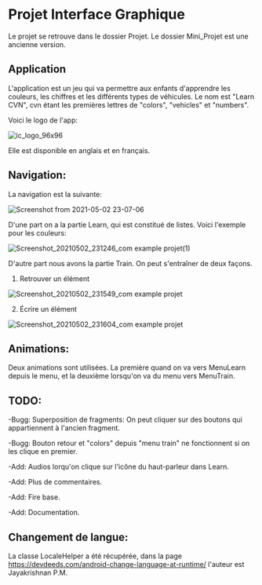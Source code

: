 # Projet Interface Graphique

Le projet se retrouve dans le dossier Projet. Le dossier Mini_Projet est une ancienne version.

## Application

L'application est un jeu qui va permettre aux enfants d'apprendre les couleurs, les chiffres et les différents types de véhicules. Le nom est "Learn CVN", cvn étant les premières lettres de "colors", "vehicles" et "numbers". 

Voici le logo de l'app:

![ic_logo_96x96](https://user-images.githubusercontent.com/48416661/109680177-8dcb3c80-7b7c-11eb-8216-c2f6f03160e8.png)

Elle est disponible en anglais et en français.


## Navigation:

La navigation est la suivante:

![Screenshot from 2021-05-02 23-07-06](https://user-images.githubusercontent.com/48416661/116827824-6bb16300-ab9b-11eb-9528-bf4c319f4280.png)

D'une part on a la partie Learn, qui est constitué de listes. Voici l'exemple pour les couleurs:

![Screenshot_20210502_231246_com example projet(1)](https://user-images.githubusercontent.com/48416661/116828047-9c45cc80-ab9c-11eb-8611-b33c75f8f268.jpg)

D'autre part nous avons la partie Train. On peut s'entraîner de deux façons.

1) Retrouver un élément

![Screenshot_20210502_231549_com example projet](https://user-images.githubusercontent.com/48416661/116828026-791b1d00-ab9c-11eb-99df-dae7deb7d647.jpg)

2) Écrire un élément

![Screenshot_20210502_231604_com example projet](https://user-images.githubusercontent.com/48416661/116828033-833d1b80-ab9c-11eb-9765-5d7309c3e66e.jpg)


## Animations:

Deux animations sont utilisées. La première quand on va vers MenuLearn depuis le menu, et la deuxième lorsqu'on va du menu vers MenuTrain.


## TODO:

  -Bugg: Superposition de fragments: On peut cliquer sur des boutons qui appartiennent à l'ancien fragment.
  
  -Bugg: Bouton retour et "colors" depuis "menu train" ne fonctionnent si on les clique en premier.
  
  -Add: Audios lorqu'on clique sur l'icône du haut-parleur dans Learn.
  
  -Add: Plus de commentaires.
  
  -Add: Fire base.
  
  -Add: Documentation.
  


## Changement de langue:

La classe LocaleHelper a été récupérée, dans la page https://devdeeds.com/android-change-language-at-runtime/ l'auteur est Jayakrishnan P.M.
